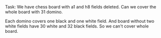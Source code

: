 Task: We have chess board with a1 and h8 fields deleted. Can we cover the whole board with 31 domino.

Each domino covers one black and one white field. 
And board without two white fields have 30 white and 32 black fields.
So we can't cover whole board. 


 